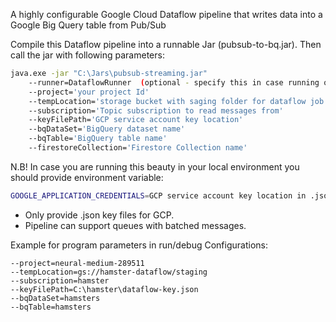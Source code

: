 A highly configurable Google Cloud Dataflow pipeline that writes data into a Google Big Query table from Pub/Sub

Compile this Dataflow pipeline into a runnable Jar (pubsub-to-bq.jar). Then call the jar with following parameters:

```bash
java.exe -jar "C:\Jars\pubsub-streaming.jar" 
    --runner=DataflowRunner  (optional - specify this in case running on GCP)
    --project='your project Id'
    --tempLocation='storage bucket with saging folder for dataflow job'
    --subscription='Topic subscription to read messages from'
    --keyFilePath='GCP service account key location'
    --bqDataSet='BigQuery dataset name'
    --bqTable='BigQuery table name'
    --firestoreCollection='Firestore Collection name'
```
N.B! In case you are running this beauty in your local environment you should provide environment variable: 
```bash
GOOGLE_APPLICATION_CREDENTIALS=GCP service account key location in .json format
```

- Only provide .json key files for GCP.
- Pipeline can support queues with batched messages.

Example for program parameters in run/debug Configurations:
```
--project=neural-medium-289511
--tempLocation=gs://hamster-dataflow/staging
--subscription=hamster
--keyFilePath=C:\hamster\dataflow-key.json
--bqDataSet=hamsters
--bqTable=hamsters
```